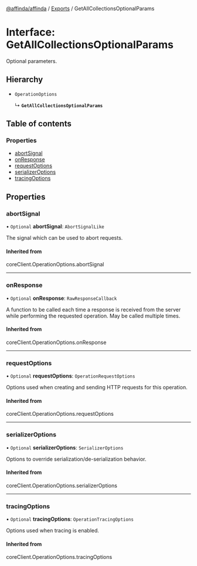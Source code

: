 [@affinda/affinda](../README.md) / [Exports](../modules.md) / GetAllCollectionsOptionalParams

# Interface: GetAllCollectionsOptionalParams

Optional parameters.

## Hierarchy

- `OperationOptions`

  ↳ **`GetAllCollectionsOptionalParams`**

## Table of contents

### Properties

- [abortSignal](GetAllCollectionsOptionalParams.md#abortsignal)
- [onResponse](GetAllCollectionsOptionalParams.md#onresponse)
- [requestOptions](GetAllCollectionsOptionalParams.md#requestoptions)
- [serializerOptions](GetAllCollectionsOptionalParams.md#serializeroptions)
- [tracingOptions](GetAllCollectionsOptionalParams.md#tracingoptions)

## Properties

### abortSignal

• `Optional` **abortSignal**: `AbortSignalLike`

The signal which can be used to abort requests.

#### Inherited from

coreClient.OperationOptions.abortSignal

___

### onResponse

• `Optional` **onResponse**: `RawResponseCallback`

A function to be called each time a response is received from the server
while performing the requested operation.
May be called multiple times.

#### Inherited from

coreClient.OperationOptions.onResponse

___

### requestOptions

• `Optional` **requestOptions**: `OperationRequestOptions`

Options used when creating and sending HTTP requests for this operation.

#### Inherited from

coreClient.OperationOptions.requestOptions

___

### serializerOptions

• `Optional` **serializerOptions**: `SerializerOptions`

Options to override serialization/de-serialization behavior.

#### Inherited from

coreClient.OperationOptions.serializerOptions

___

### tracingOptions

• `Optional` **tracingOptions**: `OperationTracingOptions`

Options used when tracing is enabled.

#### Inherited from

coreClient.OperationOptions.tracingOptions
